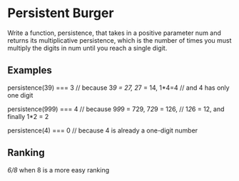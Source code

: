# Persistent Burger
Write a function, persistence, that takes in a positive parameter num and returns its multiplicative persistence, which is the number of times you must multiply the digits in num until you reach a single digit.

## Examples
 persistence(39) === 3 // because 3*9 = 27, 2*7 = 14, 1*4=4
                       // and 4 has only one digit
                 
 persistence(999) === 4 // because 9*9*9 = 729, 7*2*9 = 126,
                        // 1*2*6 = 12, and finally 1*2 = 2
                  
 persistence(4) === 0 // because 4 is already a one-digit number

## Ranking
 *6/8* when 8 is a more easy ranking